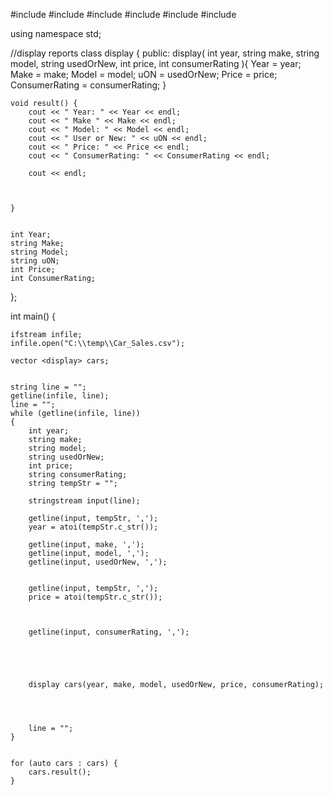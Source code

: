 #include <iomanip>
#include <iostream>
#include <string>
#include <sstream>
#include <vector>
#include <fstream>

using namespace std;

//display reports
class display 
{
public:
	display(
		int year,
		string make,
		string model,
		string usedOrNew,
		int price,
		int consumerRating
	){
		Year = year;
		Make = make;
		Model = model;
		uON = usedOrNew;
		Price = price;
		ConsumerRating = consumerRating;
	}
	
	
		
		
	void result() {
		cout << " Year: " << Year << endl;
		cout << " Make " << Make << endl;
		cout << " Model: " << Model << endl;
		cout << " User or New: " << uON << endl;
		cout << " Price: " << Price << endl;
		cout << " ConsumerRating: " << ConsumerRating << endl;
		
		cout << endl;



	}

	
	int Year;
	string Make;
	string Model;
	string uON;
	int Price;
	int ConsumerRating;
	
};



int main()
{
	
	ifstream infile;
	infile.open("C:\\temp\\Car_Sales.csv");

	vector <display> cars;
	

	string line = "";
	getline(infile, line);
	line = "";
	while (getline(infile, line))
	{
		int year;
		string make;
		string model;
		string usedOrNew;
		int price;
		string consumerRating;
		string tempStr = "";

		stringstream input(line);

		getline(input, tempStr, ',');
		year = atoi(tempStr.c_str());
		
		getline(input, make, ',');
		getline(input, model, ',');
		getline(input, usedOrNew, ',');

		
		getline(input, tempStr, ',');
		price = atoi(tempStr.c_str());

		
		
		getline(input, consumerRating, ',');

		
		


		display cars(year, make, model, usedOrNew, price, consumerRating);

		
		

		line = "";
	}


	for (auto cars : cars) {
		cars.result();
	}



